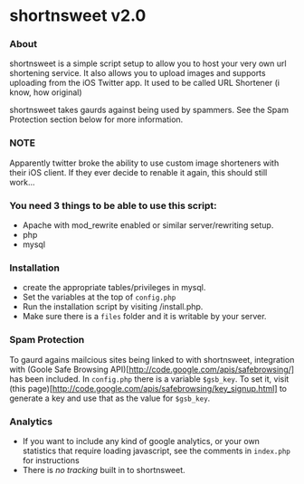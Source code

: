 shortnsweet v2.0
============

### About
shortnsweet is a simple script setup to allow you to host your very own url shortening service. It also allows you to upload images and supports uploading from the iOS Twitter app. It used to be called URL Shortener (i know, how original)

shortnsweet takes gaurds against being used by spammers. See the Spam Protection section below for more information.

### NOTE
Apparently twitter broke the ability to use custom image shorteners with their iOS client. If they ever decide to renable it again, this should still work...

### You need 3 things to be able to use this script:
 
 * Apache with mod_rewrite enabled or similar server/rewriting setup.
 * php
 * mysql
	 
### Installation
 * create the appropriate tables/privileges in mysql.
 * Set the variables at the top of `config.php`
 * Run the installation script by visiting <yoursite>/install.php.
 * Make sure there is a `files` folder and it is writable by your server.

### Spam Protection
To gaurd agains mailcious sites being linked to with shortnsweet, integration with (Goole Safe Browsing API)[http://code.google.com/apis/safebrowsing/] has been included. In `config.php` there is a variable `$gsb_key`. To set it, visit (this page)[http://code.google.com/apis/safebrowsing/key_signup.html] to generate a key and use that as the value for `$gsb_key`.

### Analytics
 * If you want to include any kind of google analytics, or your own statistics that require loading javascript, see the comments in `index.php` for instructions
 * There is _no tracking_ built in to shortnsweet.


